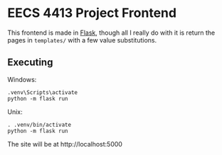 # EECS 4413 Project Frontend

This frontend is made in [Flask](https://flask.palletsprojects.com/en/stable/), though all I really do with it is return the pages in `templates/` with a few value substitutions.

## Executing

Windows:
```
.venv\Scripts\activate
python -m flask run
```

Unix:
```
. .venv/bin/activate
python -m flask run
```

The site will be at http://localhost:5000
